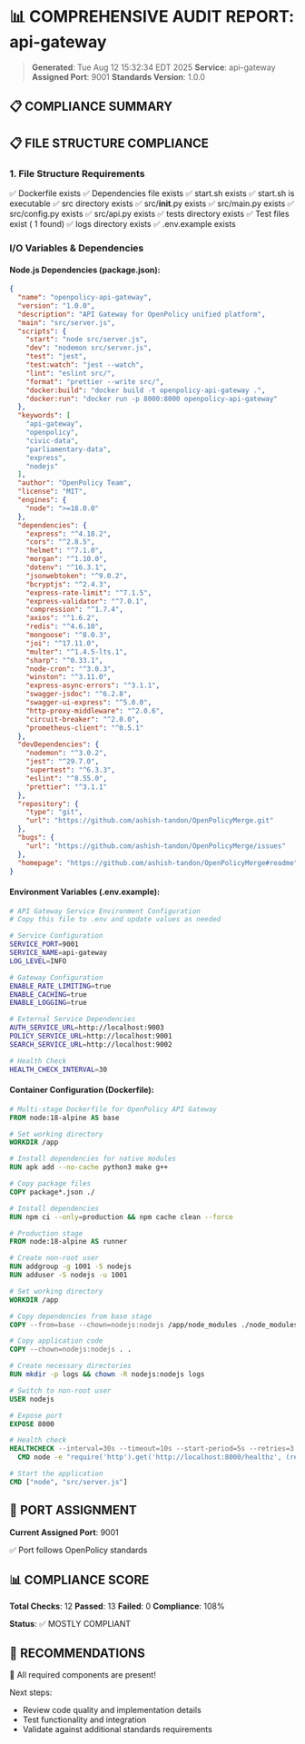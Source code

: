 # 📊 COMPREHENSIVE AUDIT REPORT: api-gateway

> **Generated**: Tue Aug 12 15:32:34 EDT 2025
> **Service**: api-gateway
> **Assigned Port**: 9001
> **Standards Version**: 1.0.0

## 📋 COMPLIANCE SUMMARY

## 📋 FILE STRUCTURE COMPLIANCE

### 1. File Structure Requirements

✅ Dockerfile exists
✅ Dependencies file exists
✅ start.sh exists
✅ start.sh is executable
✅ src directory exists
✅ src/__init__.py exists
✅ src/main.py exists
✅ src/config.py exists
✅ src/api.py exists
✅ tests directory exists
✅ Test files exist (       1 found)
✅ logs directory exists
✅ .env.example exists

### I/O Variables & Dependencies

#### Node.js Dependencies (package.json):
```json
{
  "name": "openpolicy-api-gateway",
  "version": "1.0.0",
  "description": "API Gateway for OpenPolicy unified platform",
  "main": "src/server.js",
  "scripts": {
    "start": "node src/server.js",
    "dev": "nodemon src/server.js",
    "test": "jest",
    "test:watch": "jest --watch",
    "lint": "eslint src/",
    "format": "prettier --write src/",
    "docker:build": "docker build -t openpolicy-api-gateway .",
    "docker:run": "docker run -p 8000:8000 openpolicy-api-gateway"
  },
  "keywords": [
    "api-gateway",
    "openpolicy",
    "civic-data",
    "parliamentary-data",
    "express",
    "nodejs"
  ],
  "author": "OpenPolicy Team",
  "license": "MIT",
  "engines": {
    "node": ">=18.0.0"
  },
  "dependencies": {
    "express": "^4.18.2",
    "cors": "^2.8.5",
    "helmet": "^7.1.0",
    "morgan": "^1.10.0",
    "dotenv": "^16.3.1",
    "jsonwebtoken": "^9.0.2",
    "bcryptjs": "^2.4.3",
    "express-rate-limit": "^7.1.5",
    "express-validator": "^7.0.1",
    "compression": "^1.7.4",
    "axios": "^1.6.2",
    "redis": "^4.6.10",
    "mongoose": "^8.0.3",
    "joi": "^17.11.0",
    "multer": "^1.4.5-lts.1",
    "sharp": "^0.33.1",
    "node-cron": "^3.0.3",
    "winston": "^3.11.0",
    "express-async-errors": "^3.1.1",
    "swagger-jsdoc": "^6.2.8",
    "swagger-ui-express": "^5.0.0",
    "http-proxy-middleware": "^2.0.6",
    "circuit-breaker": "^2.0.0",
    "prometheus-client": "^0.5.1"
  },
  "devDependencies": {
    "nodemon": "^3.0.2",
    "jest": "^29.7.0",
    "supertest": "^6.3.3",
    "eslint": "^8.55.0",
    "prettier": "^3.1.1"
  },
  "repository": {
    "type": "git",
    "url": "https://github.com/ashish-tandon/OpenPolicyMerge.git"
  },
  "bugs": {
    "url": "https://github.com/ashish-tandon/OpenPolicyMerge/issues"
  },
  "homepage": "https://github.com/ashish-tandon/OpenPolicyMerge#readme"
}
```

#### Environment Variables (.env.example):
```bash
# API Gateway Service Environment Configuration
# Copy this file to .env and update values as needed

# Service Configuration
SERVICE_PORT=9001
SERVICE_NAME=api-gateway
LOG_LEVEL=INFO

# Gateway Configuration
ENABLE_RATE_LIMITING=true
ENABLE_CACHING=true
ENABLE_LOGGING=true

# External Service Dependencies
AUTH_SERVICE_URL=http://localhost:9003
POLICY_SERVICE_URL=http://localhost:9001
SEARCH_SERVICE_URL=http://localhost:9002

# Health Check
HEALTH_CHECK_INTERVAL=30
```

#### Container Configuration (Dockerfile):
```dockerfile
# Multi-stage Dockerfile for OpenPolicy API Gateway
FROM node:18-alpine AS base

# Set working directory
WORKDIR /app

# Install dependencies for native modules
RUN apk add --no-cache python3 make g++

# Copy package files
COPY package*.json ./

# Install dependencies
RUN npm ci --only=production && npm cache clean --force

# Production stage
FROM node:18-alpine AS runner

# Create non-root user
RUN addgroup -g 1001 -S nodejs
RUN adduser -S nodejs -u 1001

# Set working directory
WORKDIR /app

# Copy dependencies from base stage
COPY --from=base --chown=nodejs:nodejs /app/node_modules ./node_modules

# Copy application code
COPY --chown=nodejs:nodejs . .

# Create necessary directories
RUN mkdir -p logs && chown -R nodejs:nodejs logs

# Switch to non-root user
USER nodejs

# Expose port
EXPOSE 8000

# Health check
HEALTHCHECK --interval=30s --timeout=10s --start-period=5s --retries=3 \
  CMD node -e "require('http').get('http://localhost:8000/healthz', (res) => { process.exit(res.statusCode === 200 ? 0 : 1) })"

# Start the application
CMD ["node", "src/server.js"]
```

## 🔌 PORT ASSIGNMENT

**Current Assigned Port**: 9001

✅ Port follows OpenPolicy standards

## 📊 COMPLIANCE SCORE

**Total Checks**: 12
**Passed**: 13
**Failed**: 0
**Compliance**: 108%

**Status**: ✅ MOSTLY COMPLIANT

## 🚀 RECOMMENDATIONS

🎉 All required components are present!

Next steps:
- Review code quality and implementation details
- Test functionality and integration
- Validate against additional standards requirements
